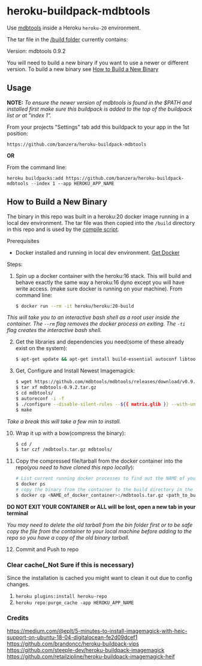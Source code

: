 heroku-buildpack-mdbtools
=================================

Use [mdbtools](https://github.com/mdbtools/mdbtools) inside a Heroku `heroku-20` environment. 

The tar file in the [/build folder](./build) currently contains: 

Version: mdbtools 0.9.2 

You will need to build a new binary if you want to use a newer or different version. To build a new binary see [How to Build a New Binary](#how-to-build-a-new-binary)

## Usage

**NOTE:** _To ensure the newer version of mdbtools is found in the $PATH and installed first make sure this buildpack is added to the top of the buildpack list or at "index 1"._


From your projects "Settings" tab add this buildpack to your app in the 1st position:

```
https://github.com/banzera/heroku-buildpack-mdbtools
```

**OR**

From the command line:

```
heroku buildpacks:add https://github.com/banzera/heroku-buildpack-mdbtools --index 1 --app HEROKU_APP_NAME
```

## How to Build a New Binary

The binary in this repo was built in a heroku:20 docker image running in a local dev environment. The tar file was then copied into the `/build` directory in this repo and is used by the [compile script](./bin/compile).

Prerequisites

- Docker installed and running in local dev environment. [Get Docker](https://docs.docker.com/get-docker/)

Steps:

1. Spin up a docker container with the heroku:16 stack. This will build and behave exactly the same way a heroku:16 dyno except you will have write access. (make sure docker is running on your machine). From command line:
 
     ```bash
     $ docker run --rm -it heroku/heroku:20-build
     ```
 
_This will take you to an interactive bash shell as a root user inside the container. The `--rm` flag removes the docker process on exiting.  The `-ti` flag creates the interactive bash shell._
 
 
2. Get the libraries and dependencies you need(some of these already exist on the system):

     ```bash
     $ apt-get update && apt-get install build-essential autoconf libtool git gettext
     ```

3. Get, Configure and Install Newest Imagemagick:

    ```bash
    $ wget https://github.com/mdbtools/mdbtools/releases/download/v0.9.2/mdbtools-0.9.2.tar.gz
    $ tar xf mdbtools-0.9.2.tar.gz
    $ cd mdbtools/
    $ autoreconf -i -f
    $ ./configure --disable-silent-rules --${{ matrix.glib }} --with-unixodbc=/usr
    $ make
    ```

_Take a break this will take a few min to install._

10. Wrap it up with a bow(compress the binary):

    ```bash
    $ cd /
    $ tar czf /mdbtools.tar.gz mdbtools/
    ```


11. Copy the compressed file/tarball from the docker container into the repo(_you need to have cloned this repo locally_):
 
    ```bash
    # List current running docker processes to find out the NAME of your container
    $ docker ps
    # copy the binary from the container to the build directory in the repo on your local machine
    $ docker cp <NAME_of_docker_container>:/mdbtools.tar.gz <path_to_build_folder_in_git_repo>
    ```
     

**DO NOT EXIT YOUR CONTAINER or ALL will be lost, open a new tab in your terminal**
 
_You may need to delete the old tarball from the bin folder first or to be safe copy the file from the container to your local machine before adding to the repo so you have a copy of the old binary tarball._


12. Commit and Push to repo


### Clear cache(_Not Sure if this is necessary)
Since the installation is cached you might want to clean it out due to config changes.

1. `heroku plugins:install heroku-repo`
2. `heroku repo:purge_cache -app HEROKU_APP_NAME`

### Credits
https://medium.com/@eplt/5-minutes-to-install-imagemagick-with-heic-support-on-ubuntu-18-04-digitalocean-fe2d09dcef1
https://github.com/brandoncc/heroku-buildpack-vips
https://github.com/steeple-dev/heroku-buildpack-imagemagick
https://github.com/retailzipline/heroku-buildpack-imagemagick-heif
